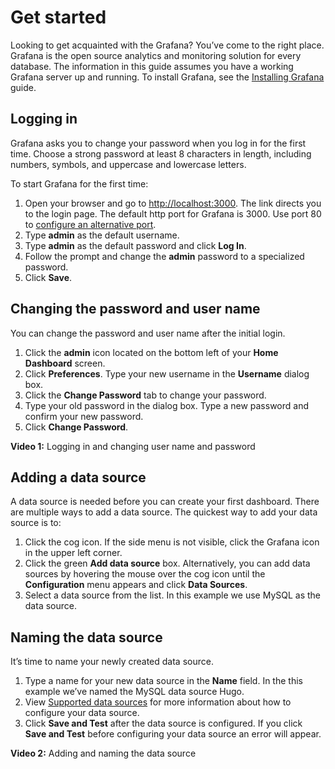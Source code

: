 # Get started

Looking to get acquainted with the Grafana? You’ve come to the right place. Grafana is the open source analytics and monitoring solution for every database. The information in this guide assumes you have a working Grafana server up and running. To install Grafana, see the [Installing Grafana](https://grafana.com/docs/installation/) guide.

## Logging in 

Grafana asks you to change your password when you log in for the first time. Choose a strong password at least 8 characters in length, including numbers, symbols, and uppercase and lowercase letters.

To start Grafana for the first time:

1. Open your browser and go to [http://localhost:3000](http://localhost:3000/). 
    The link directs you to the login page. The default http port for Grafana is 3000. Use port 80 to [configure an alternative port](https://grafana.com/docs/installation/configuration/#http-port/). 
3. Type **admin** as the default username.
4. Type **admin** as the default password and click **Log In**. 
5. Follow the prompt and change the **admin** password to a specialized password.
6. Click **Save**.

## Changing the password and user name
You can change the password and user name after the initial login. 
1. Click the **admin** icon located on the bottom left of your **Home Dashboard** screen.
2. Click **Preferences**. Type your new username in the **Username** dialog box.
3. Click the **Change Password** tab to change your password.
4. Type your old password in the dialog box. Type a new password and confirm your new password.
5. Click **Change Password**.

**Video 1:** Logging in and changing user name and password 

## Adding a data source
A data source is needed before you can create your first dashboard. There are multiple ways to add a data source. The quickest way to add your data source is to:

1. Click the cog icon.
    If the side menu is not visible, click the Grafana icon in the upper left corner.
2. Click the green **Add data source** box. 
    Alternatively, you can add data sources by hovering the mouse over the cog icon until the **Configuration** menu appears and click **Data Sources**.
3. Select a data source from the list.
    In this example we use MySQL as the data source.

## Naming the data source
It’s time to name your newly created data source.

1. Type a name for your new data source in the **Name** field. 
    In the this example we’ve named the MySQL data source Hugo.
2. View [Supported data sources](https://grafana.com/docs/features/datasources/#supported-data-sources/)  for more information about how to configure your data source.
3. Click **Save and Test** after the data source is configured.
    If you click **Save and Test** before configuring your data source an error will appear.

**Video 2:** Adding and naming the data source 






